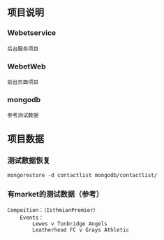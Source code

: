 ## 项目说明

### Webetservice
	后台服务项目

### WebetWeb
	前台页面项目

### mongodb
    参考测试数据

## 项目数据

### 测试数据恢复
	mongorestore -d contactlist mongodb/contactlist/

### 有market的测试数据（参考）

    Compeition：（IsthmianPremier）
        Events：
            Lewes v Tonbridge Angels
            Leatherhead FC v Grays Athletic